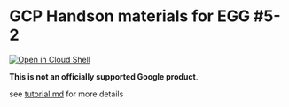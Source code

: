 # GCP Handson materials for EGG #5-2

[![Open in Cloud Shell](https://gstatic.com/cloudssh/images/open-btn.png)](https://ssh.cloud.google.com/cloudshell/open?cloudshell_git_repo=https://github.com/google-cloud-japan/egg-training-materials&cloudshell_working_dir=egg5-2&cloudshell_tutorial=tutorial.md)

**This is not an officially supported Google product**.

see [tutorial.md](tutorial.md) for more details
